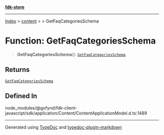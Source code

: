 [**fdk-store**](../../../README.md)
***

[Index](../../../API.md) > [content](../../README.md) > [<internal>](../README.md) > GetFaqCategoriesSchema

# Function: GetFaqCategoriesSchema

> **GetFaqCategoriesSchema**(): [`GetFaqCategoriesSchema`](../type-aliases/type-alias.GetFaqCategoriesSchema.md)

## Returns

[`GetFaqCategoriesSchema`](../type-aliases/type-alias.GetFaqCategoriesSchema.md)

## Defined In

node\_modules/@gofynd/fdk-client-javascript/sdk/application/Content/ContentApplicationModel.d.ts:1489

***
Generated using [TypeDoc](https://typedoc.org/) and [typedoc-plugin-markdown](https://www.npmjs.com/package/typedoc-plugin-markdown)
